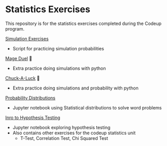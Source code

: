 # Statistics Exercises

This repository is for the statistics exercises completed during the Codeup program. 

[Simulation Exercises](https://github.com/HeatherOrtegaMcMillan/statistics-exercises/blob/main/simulation.py)
  - Script for practicing simulation probabilities

[Mage Duel](https://github.com/HeatherOrtegaMcMillan/statistics-exercises/blob/main/mage_duel.py) 🧙
  - Extra practice doing simulations with python 

[Chuck-A-Luck](https://github.com/HeatherOrtegaMcMillan/statistics-exercises/blob/main/chuck_a_luck.py) 🎲
  - Extra practice doing simulations and probability with python

[Probability Distributions](https://github.com/HeatherOrtegaMcMillan/statistics-exercises/blob/main/probability_distributions.ipynb)
  - Jupyter notebook using Statistical distributions to solve word problems

[Inro to Hypothesis Testing](https://github.com/HeatherOrtegaMcMillan/statistics-exercises/blob/main/hypothesis_testing.ipynb)
  - Jupyter notebook exploring hypothesis testing
  - Also contains other exercises for the codeup statistics unit
    - T-Test, Correlation Test, Chi Squared Test

  
